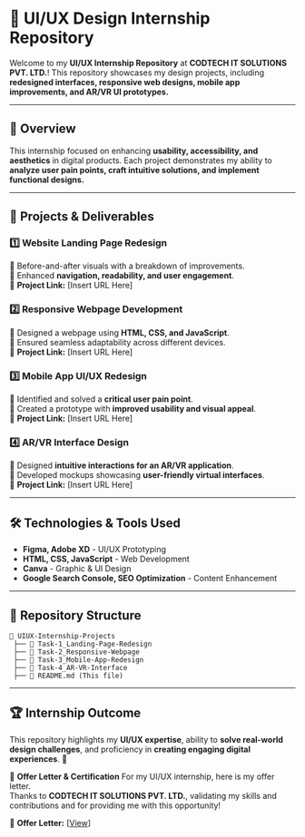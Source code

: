# 🎨 UI/UX Design Internship Repository 

Welcome to my **UI/UX Internship Repository** at **CODTECH IT SOLUTIONS PVT. LTD.**! This repository showcases my design projects, including **redesigned interfaces, responsive web designs, mobile app improvements, and AR/VR UI prototypes.**

---

## 📌 **Overview**
This internship focused on enhancing **usability, accessibility, and aesthetics** in digital products. Each project demonstrates my ability to **analyze user pain points, craft intuitive solutions, and implement functional designs.**

---

## 🚀 **Projects & Deliverables**

### **1️⃣ Website Landing Page Redesign**
🔹 Before-and-after visuals with a breakdown of improvements.  
🔹 Enhanced **navigation, readability, and user engagement**.  
🔹 **Project Link:** [Insert URL Here]

### **2️⃣ Responsive Webpage Development**
🔹 Designed a webpage using **HTML, CSS, and JavaScript**.  
🔹 Ensured seamless adaptability across different devices.  
🔹 **Project Link:** [Insert URL Here]

### **3️⃣ Mobile App UI/UX Redesign**
🔹 Identified and solved a **critical user pain point**.  
🔹 Created a prototype with **improved usability and visual appeal**.  
🔹 **Project Link:** [Insert URL Here]

### **4️⃣ AR/VR Interface Design**
🔹 Designed **intuitive interactions for an AR/VR application**.  
🔹 Developed mockups showcasing **user-friendly virtual interfaces**.  
🔹 **Project Link:** [Insert URL Here]

---

## 🛠 **Technologies & Tools Used**
- **Figma, Adobe XD** - UI/UX Prototyping
- **HTML, CSS, JavaScript** - Web Development
- **Canva** - Graphic & UI Design
- **Google Search Console, SEO Optimization** - Content Enhancement

---

## 📂 **Repository Structure**
```
📁 UIUX-Internship-Projects
 ├── 📁 Task-1_Landing-Page-Redesign
 ├── 📁 Task-2_Responsive-Webpage
 ├── 📁 Task-3_Mobile-App-Redesign
 ├── 📁 Task-4_AR-VR-Interface
 ├── 📄 README.md (This file)
```

  

---

## 🏆 **Internship Outcome**
This repository highlights my **UI/UX expertise**, ability to **solve real-world design challenges**, and proficiency in **creating engaging digital experiences**. 🚀

📜 **Offer Letter & Certification**
For my UI/UX internship, here is my offer letter.  
Thanks to **CODTECH IT SOLUTIONS PVT. LTD.**, validating my skills and contributions and for providing me with this opportunity!  

📄 **Offer Letter:** [[View](https://www.linkedin.com/posts/ojal-paturday-7246ab321_uiuxdesign-codtech-internship-activity-7294643477080899584-irRr?utm_source=share&utm_medium=member_desktop&rcm=ACoAAFFwUEwBvXKwUsagnGYv5VK5aJFcIdB4b5s)] 
